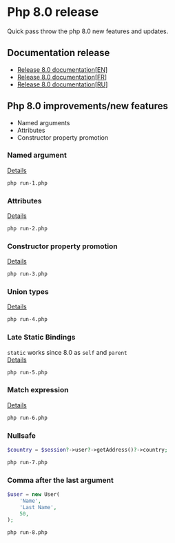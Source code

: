 # Php 8.0 release

Quick pass throw the php 8.0 new features and updates.

## Documentation release

* [Release 8.0 documentation[EN]](https://www.php.net/releases/8.0/en.php)
* [Release 8.0 documentation[FR]](https://www.php.net/releases/8.0/fr.php)
* [Release 8.0 documentation[RU]](https://www.php.net/releases/8.0/ru.php)

## Php 8.0 improvements/new features

- Named arguments
- Attributes
- Constructor property promotion

### Named argument

[Details](https://wiki.php.net/rfc/named_params)

```bash
php run-1.php
```

### Attributes

[Details](https://www.php.net/manual/en/language.attributes.php)

```bash
php run-2.php
```

### Constructor property promotion

[Details](https://www.php.net/manual/en/language.oop5.decon.php#language.oop5.decon.constructor.promotion)

```bash
php run-3.php
```

### Union types

[Details](https://www.php.net/manual/en/language.oop5.decon.php#language.oop5.decon.constructor.promotion)

```bash
php run-4.php
```

### Late Static Bindings
`static` works since 8.0 as `self` and `parent`   
[Details](https://www.php.net/manual/en/language.oop5.late-static-bindings.php)

```bash
php run-5.php
```



### Match expression
[Details](https://www.php.net/manual/en/control-structures.match.php)

```bash
php run-6.php
```

### Nullsafe
```php
$country = $session?->user?->getAddress()?->country;
```

```bash
php run-7.php
```

### Comma after the last argument
```php
$user = new User(
    'Name',
    'Last Name',
    50,
);
```

```bash
php run-8.php
```
